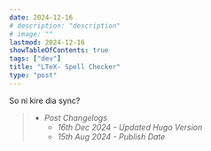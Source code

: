 ```yaml
---
date: 2024-12-16
# description: "description"
# image: ""
lastmod: 2024-12-16
showTableOfContents: true
tags: ["dev"]
title: "LTeX- Spell Checker"
type: "post"
---
```

So ni kire dia sync?

> - *Post Changelogs*
>   - *16th Dec 2024 - Updated Hugo Version*
>   - *15th Aug 2024 - Publish Date*
